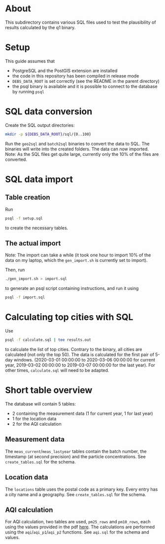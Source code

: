 # About
This subdirectory contains various SQL files used to test
the plausibility of results calculated by the q1 binary.

# Setup
This guide assumes that
- PostgreSQL and the PostGIS extension are installed
- the code in this repository has been compiled in release mode
- `DEBS_DATA_ROOT` is set correctly (see the README in the parent directory)
- the psql binary is available and it is possible to connect to the database
  by running `psql`

# SQL data conversion
Create the SQL output directories:
```sh
mkdir -p ${DEBS_DATA_ROOT}/sql/{0..100}
```

Run the `geo2sql` and `batch2sql` binaries to convert the
data to SQL. The binaries will write into the created folders.
The data can now imported.
Note: As the SQL files get quite large, currently only
the 10% of the files are converted.

# SQL data import
## Table creation
Run
```sh
psql -f setup.sql
```
to create the necessary tables.

## The actual import
Note: The import can take a while (it took one hour to import 10%
of the data on my laptop, which the `gen_import.sh` is currently set
to import).

Then, run
```sh
./gen_import.sh > import.sql
```
to generate an psql script containing instructions,
and run it using
```sh
psql -f import.sql
```

# Calculating top cities with SQL
Use
```bash
psql -f calculate.sql | tee results.out
```
to calculate the list of top cities.
Contrary to the binary,
all cities are calculated (not only the top 50).
The data is calculated for the first pair of 5-day windows.
(2020-03-01 00:00:00 to 2020-03-06 00:00:00 for current year,
2019-03-02 00:00:00 to 2019-03-07 00:00:00 for the last year).
For other times, `calculate.sql` will need to be adapted.



# Short table overview
The database will contain 5 tables:
- 2 containing the measurement data (1 for current year, 1 for last year)
- 1 for the location data
- 2 for the AQI calculation
## Measurement data
The `meas_current`/`meas_lastyear` tables contain the batch number, the timestamp (at second precision)
and the particle concentrations.
See `create_tables.sql` for the schema.

## Location data
The `locations` table uses the postal code as a primary key. Every entry has a city name and a geography.
See `create_tables.sql` for the schema.

## AQI calculation
For AQI calculation, two tables are used, `pm25_rows` and `pm10_rows`,
each using the values provided in the pdf
[here](https://web.archive.org/web/20201026120832if_/https://www.airnow.gov/sites/default/files/2018-05/aqi-technical-assistance-document-may2016.pdf#page=14).
The calculations are performed using the `aqi`/`aqi_p1`/`aqi_p2` functions.
See `aqi.sql` for the schema and values.
